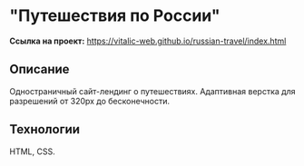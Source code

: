 # "Путешествия по России"

**Ссылка на проект:** https://vitalic-web.github.io/russian-travel/index.html

## Описание
Одностраничный сайт-лендинг о путешествиях.
Адаптивная верстка для разрешений от 320px до бесконечности.

## Технологии
HTML, CSS.
